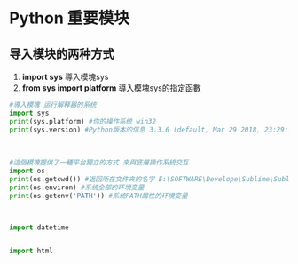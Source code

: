 # Python 重要模块

## 导入模块的两种方式

1. **import sys** 導入模塊sys
2. **from sys import platform** 導入模塊sys的指定函數

```python
#導入模塊 运行解释器的系统
import sys 
print(sys.platform) #你的操作系统	win32
print(sys.version) #Python版本的信息 3.3.6 (default, Mar 29 2018, 23:29:00) [MSC v.1600 32 bit (Intel)]
 
    
    
#這個模塊提供了一種平台獨立的方式 來與底層操作系統交互
import os 
print(os.getcwd()) #返回所在文件夹的名字 E:\SOFTWARE\Develope\Sublime\Sublime Text Build 3211\Data\Packages\Nodejs
print(os.environ) #系统全部的环境变量
print(os.getenv('PATH')) #系统PATH属性的环境变量



import datetime


import html


```



 

